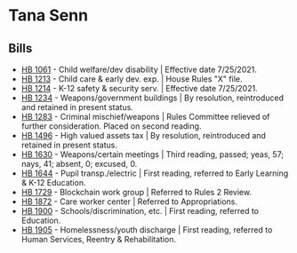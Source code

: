 # Tana Senn
## Bills
* [HB 1061](/bill/2021-22/hb/1061/) - Child welfare/dev disability | Effective date 7/25/2021.
* [HB 1213](/bill/2021-22/hb/1213/) - Child care & early dev. exp. | House Rules "X" file.
* [HB 1214](/bill/2021-22/hb/1214/) - K-12 safety & security serv. | Effective date 7/25/2021.
* [HB 1234](/bill/2021-22/hb/1234/) - Weapons/government buildings | By resolution, reintroduced and retained in present status.
* [HB 1283](/bill/2021-22/hb/1283/) - Criminal mischief/weapons | Rules Committee relieved of further consideration.  Placed on second reading.
* [HB 1496](/bill/2021-22/hb/1496/) - High valued assets tax | By resolution, reintroduced and retained in present status.
* [HB 1630](/bill/2021-22/hb/1630/) - Weapons/certain meetings | Third reading, passed; yeas, 57; nays, 41; absent, 0; excused, 0.
* [HB 1644](/bill/2021-22/hb/1644/) - Pupil transp./electric | First reading, referred to Early Learning & K-12 Education.
* [HB 1729](/bill/2021-22/hb/1729/) - Blockchain work group | Referred to Rules 2 Review.
* [HB 1872](/bill/2021-22/hb/1872/) - Care worker center | Referred to Appropriations.
* [HB 1900](/bill/2021-22/hb/1900/) - Schools/discrimination, etc. | First reading, referred to Education.
* [HB 1905](/bill/2021-22/hb/1905/) - Homelessness/youth discharge | First reading, referred to Human Services, Reentry & Rehabilitation.
